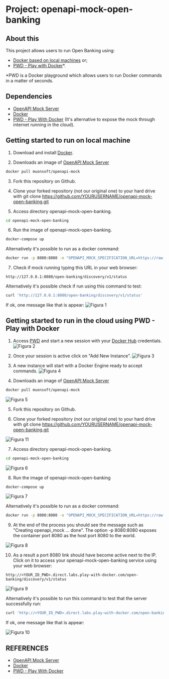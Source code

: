 # Project: openapi-mock-open-banking

## About this
This project allows users to run Open Banking using:
- [Docker based on local machines](#getting-started-to-run-on-local-machine) or;
- [PWD - Play with Docker](#getting-started-to-run-in-the-cloud)*.

*PWD is a Docker playground which allows users to run Docker commands in a matter of seconds.


## Dependencies
* [OpenAPI Mock Server](https://github.com/muonsoft/openapi-mock)
* [Docker](https://www.docker.com/)
* [PWD - Play With Docker](https://labs.play-with-docker.com/) (It's alternative to expose the mock through internet running in the cloud).


## Getting started to run on local machine
1. Download and install [Docker](https://www.docker.com/).

2. Downloads an image of [OpenAPI Mock Server](https://github.com/muonsoft/openapi-mock)

```bash
docker pull muonsoft/openapi-mock
```

3. Fork this repository on Github.

4. Clone your forked repository (not our original one) to your hard drive with git clone https://github.com/YOURUSERNAME/openapi-mock-open-banking.git

5. Access directory openapi-mock-open-banking. 
```bash
cd openapi-mock-open-banking
```

6. Run the image of openapi-mock-open-banking.
```bash
docker-compose up
```

Alternatively it's possible to run as a docker command:

```bash
docker run -p 8080:8080 -e "OPENAPI_MOCK_SPECIFICATION_URL=https://raw.githubusercontent.com/luankevinferreira/areadesenvolvedor-widdershins/master/documentation/source/swagger/swagger_open_banking_apis.yaml" -e "OPENAPI_MOCK_USE_EXAMPLES=if_present" --rm muonsoft/openapi-mock
```


7. Check if mock running typing this URL in your web browser:

```
http://127.0.0.1:8080/open-banking/discovery/v1/status
```

Alternatively it's possible check if run using this command to test:

```bash
curl 'http://127.0.0.1:8080/open-banking/discovery/v1/status'
```

If ok, one message like that is appear:
![Figura 1](/img/fig-01.jpg)


## Getting started to run in the cloud using PWD - Play with Docker
1. Access [PWD](https://labs.play-with-docker.com/) and start a new session with your [Docker Hub](https://hub.docker.com/) credentials.
![Figura 2](/img/fig-02.jpg)

2. Once your session is active click on "Add New Instance".
![Figura 3](/img/fig-03.jpg)

3. A new instance will start with a Docker Engine ready to accept commands.
![Figura 4](/img/fig-04.jpg)

4. Downloads an image of [OpenAPI Mock Server](https://github.com/muonsoft/openapi-mock)

```bash
docker pull muonsoft/openapi-mock
```
![Figura 5](/img/fig-05.jpg)

5. Fork this repository on Github.

6. Clone your forked repository (not our original one) to your hard drive with git clone https://github.com/YOURUSERNAME/openapi-mock-open-banking.git

![Figura 11](/img/fig-11.jpg)

7. Access directory openapi-mock-open-banking. 
```bash
cd openapi-mock-open-banking
```

![Figura 6](/img/fig-06.jpg)

8. Run the image of openapi-mock-open-banking
```bash
docker-compose up
```

![Figura 7](/img/fig-07.jpg)

Alternatively it's possible to run as a docker command:

```bash
docker run -p 8080:8080 -e "OPENAPI_MOCK_SPECIFICATION_URL=https://raw.githubusercontent.com/luankevinferreira/areadesenvolvedor-widdershins/master/documentation/source/swagger/swagger_open_banking_apis.yaml" -e "OPENAPI_MOCK_USE_EXAMPLES=if_present" --rm muonsoft/openapi-mock
```

9. At the end of the process you should see the message such as "Creating openapi_mock ... done". The option -p 8080:8080 exposes the container port 8080 as the host port 8080 to the world.

![Figura 8](/img/fig-08.jpg)

10. As a result a port 8080 link should have become active next to the IP. Click on it to access your openapi-mock-open-banking service using your web browser:
```
http://<YOUR_ID_PWD>.direct.labs.play-with-docker.com/open-banking/discovery/v1/status
```
![Figura 9](/img/fig-09.jpg)

Alternatively it's possible to run this command to test that the server successfully run:

```bash
curl 'http://<YOUR_ID_PWD>.direct.labs.play-with-docker.com/open-banking/discovery/v1/status'
```

If ok, one message like that is appear:

![Figura 10](/img/fig-10.jpg)

## REFERENCES
- [OpenAPI Mock Server](https://github.com/muonsoft/openapi-mock)
- [Docker](https://www.docker.com/)
- [PWD - Play With Docker](https://labs.play-with-docker.com/)
